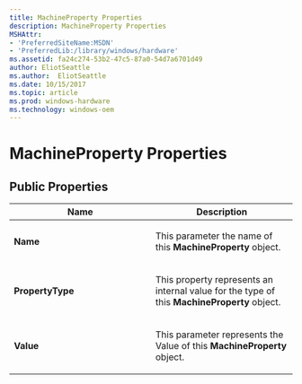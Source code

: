 ```yaml
---
title: MachineProperty Properties
description: MachineProperty Properties
MSHAttr:
- 'PreferredSiteName:MSDN'
- 'PreferredLib:/library/windows/hardware'
ms.assetid: fa24c274-53b2-47c5-87a0-54d7a6701d49
author: EliotSeattle
ms.author:  EliotSeattle
ms.date: 10/15/2017
ms.topic: article
ms.prod: windows-hardware
ms.technology: windows-oem
---
```


# MachineProperty Properties


## <span id="Public_Properties"></span><span id="public_properties"></span><span id="PUBLIC_PROPERTIES"></span>Public Properties


<table>
<colgroup>
<col width="50%" />
<col width="50%" />
</colgroup>
<thead>
<tr class="header">
<th>Name</th>
<th>Description</th>
</tr>
</thead>
<tbody>
<tr class="odd">
<td><p><strong>Name</strong></p></td>
<td><p>This parameter the name of this <strong>MachineProperty</strong> object.</p></td>
</tr>
<tr class="even">
<td><p><strong>PropertyType</strong></p></td>
<td><p>This property represents an internal value for the type of this <strong>MachineProperty</strong> object.</p></td>
</tr>
<tr class="odd">
<td><p><strong>Value</strong></p></td>
<td><p>This parameter represents the Value of this <strong>MachineProperty</strong> object.</p></td>
</tr>
</tbody>
</table>

 

 

 






